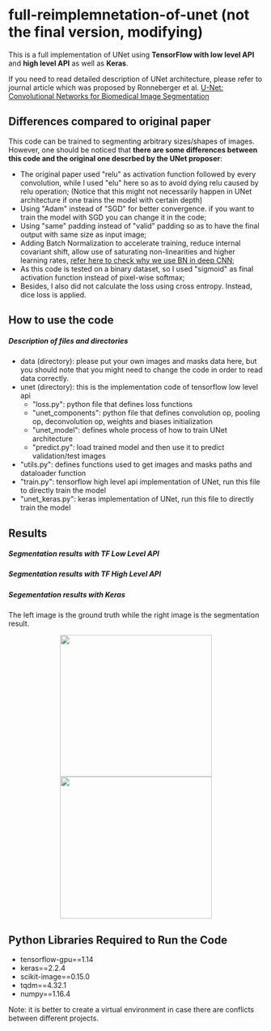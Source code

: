 # full-reimplemnetation-of-unet (not the final version, modifying)
This is a full implementation of UNet using **TensorFlow with low level API** and **high level API** as well as **Keras**.

If you need to read detailed description of UNet architecture, please refer to journal article which was proposed by Ronneberger et al. [U-Net: Convolutional Networks for Biomedical Image Segmentation](https://arxiv.org/pdf/1505.04597.pdf)

## Differences compared to original paper
This code can be trained to segmenting arbitrary sizes/shapes of images. However, one should be noticed that **there are some differences between this code and the original one descrbed by the UNet proposer**:
* The original paper used "relu" as activation function followed by every convolution, while I used "elu" here so as to avoid dying relu caused by relu operation; (Notice that this might not necessarily happen in UNet architecture if one trains the model with certain depth)
* Using "Adam" instead of "SGD" for better convergence. if you want to train the model with SGD you can change it in the code;
* Using "same" padding instead of "valid" padding so as to have the final output with same size as input image;
* Adding Batch Normalization to accelerate training, reduce internal covariant shift, allow use of saturating non-linearities and higher learning rates, [refer here to check why we use BN in deep CNN](https://gist.github.com/shagunsodhani/4441216a298df0fe6ab0);
* As this code is tested on a binary dataset, so I used "sigmoid" as final activation function instead of pixel-wise softmax;
* Besides, I also did not calculate the loss using cross entropy. Instead, dice loss is applied.

## How to use the code
##### Description of files and directories
- data (directory): please put your own images and masks data here, but you should note that you might need to change the code in order to read data correctly.
- unet (directory): this is the implementation code of tensorflow low level api
  - "loss.py": python file that defines loss functions
  - "unet_components": python file that defines convolution op, pooling op, deconvolution op, weights and biases initialization
  - "unet_model": defines whole process of how to train UNet architecture
  - "predict.py": load trained model and then use it to predict validation/test images
- "utils.py": defines functions used to get images and masks paths and dataloader function
- "train.py": tensorflow high level api implementation of UNet, run this file to directly train the model
- "unet_keras.py": keras implementation of UNet, run this file to directly train the model

## Results
##### Segmentation results with TF Low Level API


##### Segmentation results with TF High Level API


##### Segementation results with Keras
The left image is the ground truth while the right image is the segmentation result.
<p align="center">
	<img src="https://github.com/JielongZ/full-reimplemnetation-of-unet/blob/master/images/Ground%20Truth.png" width="300" height="280">
	<img src="https://github.com/JielongZ/full-reimplemnetation-of-unet/blob/master/images/predictions.png" width="300" height="280">
</p>

## Python Libraries Required to Run the Code
* tensorflow-gpu==1.14
* keras==2.2.4
* scikit-image==0.15.0
* tqdm==4.32.1
* numpy==1.16.4

Note: it is better to create a virtual environment in case there are conflicts between different projects.
